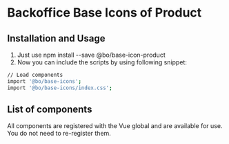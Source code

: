 # Backoffice Base Icons of Product

## Installation and Usage

1. Just use npm install --save @bo/base-icon-product
2. Now you can include the scripts by using following snippet:

```bash
// Load components
import '@bo/base-icons';
import '@bo/base-icons/index.css';
```

## List of components

All components are registered with the Vue global and are available for use. You do not need to re-register them.
